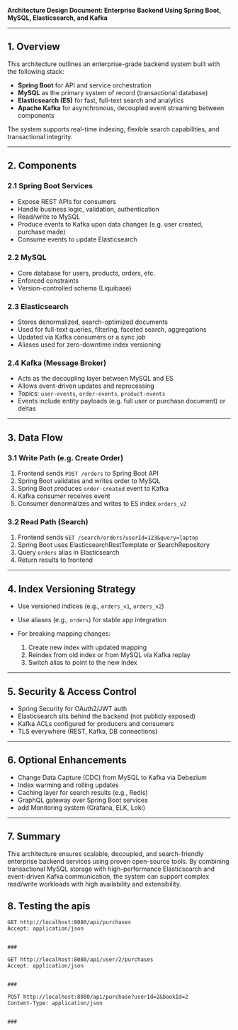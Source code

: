 **Architecture Design Document: Enterprise Backend Using Spring Boot, MySQL, Elasticsearch, and Kafka**

---

## 1. Overview

This architecture outlines an enterprise-grade backend system built with the following stack:

* **Spring Boot** for API and service orchestration
* **MySQL** as the primary system of record (transactional database)
* **Elasticsearch (ES)** for fast, full-text search and analytics
* **Apache Kafka** for asynchronous, decoupled event streaming between components

The system supports real-time indexing, flexible search capabilities, and transactional integrity.

---

## 2. Components

### 2.1 Spring Boot Services

* Expose REST APIs for consumers
* Handle business logic, validation, authentication
* Read/write to MySQL
* Produce events to Kafka upon data changes (e.g. user created, purchase made)
* Consume events to update Elasticsearch

### 2.2 MySQL

* Core database for users, products, orders, etc.
* Enforced constraints
* Version-controlled schema (Liquibase)

### 2.3 Elasticsearch

* Stores denormalized, search-optimized documents
* Used for full-text queries, filtering, faceted search, aggregations
* Updated via Kafka consumers or a sync job
* Aliases used for zero-downtime index versioning

### 2.4 Kafka (Message Broker)

* Acts as the decoupling layer between MySQL and ES
* Allows event-driven updates and reprocessing
* Topics: `user-events`, `order-events`, `product-events`
* Events include entity payloads (e.g. full user or purchase document) or deltas

---

## 3. Data Flow

### 3.1 Write Path (e.g. Create Order)

1. Frontend sends `POST /orders` to Spring Boot API
2. Spring Boot validates and writes order to MySQL
3. Spring Boot produces `order-created` event to Kafka
4. Kafka consumer receives event
5. Consumer denormalizes and writes to ES index `orders_v2`

### 3.2 Read Path (Search)

1. Frontend sends `GET /search/orders?userId=123&query=laptop`
2. Spring Boot uses ElasticsearchRestTemplate or SearchRepository
3. Query `orders` alias in Elasticsearch
4. Return results to frontend

---

## 4. Index Versioning Strategy

* Use versioned indices (e.g., `orders_v1`, `orders_v2`)
* Use aliases (e.g., `orders`) for stable app integration
* For breaking mapping changes:

    1. Create new index with updated mapping
    2. Reindex from old index or from MySQL via Kafka replay
    3. Switch alias to point to the new index

---

## 5. Security & Access Control

* Spring Security for OAuth2/JWT auth
* Elasticsearch sits behind the backend (not publicly exposed)
* Kafka ACLs configured for producers and consumers
* TLS everywhere (REST, Kafka, DB connections)

---

## 6. Optional Enhancements

* Change Data Capture (CDC) from MySQL to Kafka via Debezium
* Index warming and rolling updates
* Caching layer for search results (e.g., Redis)
* GraphQL gateway over Spring Boot services
* add Monitoring system (Grafana, ELK, Loki)

---

## 7. Summary

This architecture ensures scalable, decoupled, and search-friendly enterprise backend services using proven open-source tools. By combining transactional MySQL storage with high-performance Elasticsearch and event-driven Kafka communication, the system can support complex read/write workloads with high availability and extensibility.

## 8. Testing the apis

```
GET http://localhost:8080/api/purchases
Accept: application/json


###

GET http://localhost:8080/api/user/2/purchases
Accept: application/json


###

POST http://localhost:8080/api/purchase?userId=2&bookId=2
Content-Type: application/json


###
```
